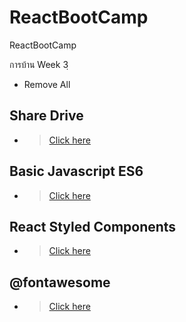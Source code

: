 # ReactBootCamp

ReactBootCamp

การบ้าน Week 3ฺ

- Remove All

## Share Drive

- > [Click here](https://drive.google.com/drive/folders/1uZLqJosNOZTLlcjrJxnFm04dV6vkGoY9)

## Basic Javascript ES6

- > [Click here](https://repl.it/@WorapolBuraphan/reactjs-course-for-week2-javascript)

## React Styled Components

- > [Click here](https://www.styled-components.com/docs/basics#installation)

## @fontawesome

- > [Click here](https://github.com/FortAwesome/react-fontawesome)
